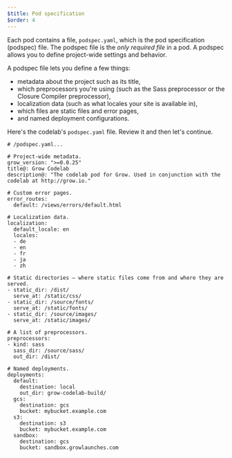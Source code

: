 ```yaml
---
$title: Pod specification
$order: 4
---
```

Each pod contains a file, `podspec.yaml`, which is the pod specification (podspec) file. The podspec file is the *only required file* in a pod. A podspec allows you to define project-wide settings and behavior.

A podspec file lets you define a few things:

- metadata about the project such as its title,
- which preprocessors you're using (such as the Sass preprocessor or the Closure Compiler preprocessor),
- localization data (such as what locales your site is available in),
- which files are static files and error pages,
- and named deployment configurations.

Here's the codelab's `podspec.yaml` file. Review it and then let's continue.

    # /podspec.yaml...

    # Project-wide metadata.
    grow_version: ">=0.0.25"
    title@: Grow Codelab
    description@: "The codelab pod for Grow. Used in conjunction with the codelab at http://grow.io."

    # Custom error pages.
    error_routes:
      default: /views/errors/default.html

    # Localization data.
    localization:
      default_locale: en
      locales:
      - de
      - en
      - fr
      - ja
      - zh
    
    # Static directories – where static files come from and where they are served.
    - static_dir: /dist/
      serve_at: /static/css/
    - static_dir: /source/fonts/
      serve_at: /static/fonts/
    - static_dir: /source/images/
      serve_at: /static/images/
      
    # A list of preprocessors.
    preprocessors:
    - kind: sass
      sass_dir: /source/sass/
      out_dir: /dist/

    # Named deployments.
    deployments:
      default:
        destination: local
        out_dir: grow-codelab-build/
      gcs:
        destination: gcs
        bucket: mybucket.example.com
      s3:
        destination: s3
        bucket: mybucket.example.com
      sandbox:
        destination: gcs
        bucket: sandbox.growlaunches.com
